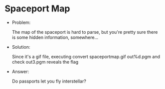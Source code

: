 # Spaceport Map

* Problem:

  The map of the spaceport is hard to parse, but you're pretty sure there is some hidden information, somewhere...

* Solution:

  Since it's a gif file, executing 
convert spaceportmap.gif out%d.pgm
and check out3.pgm reveals the flag 

* Answer:
  
  Do passports let you fly interstellar?
